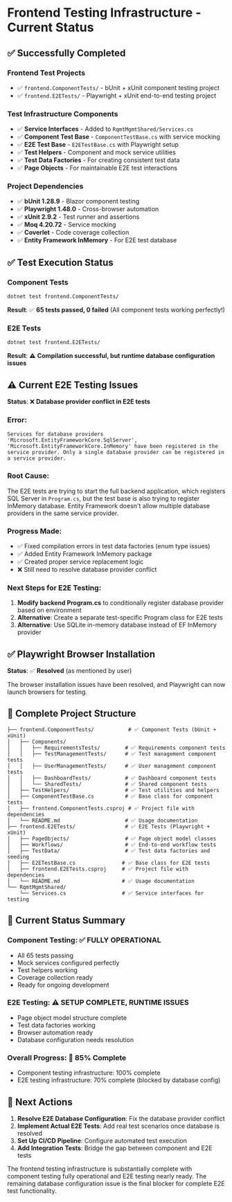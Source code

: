# Frontend Testing Infrastructure - Current Status

## ✅ Successfully Completed

### **Frontend Test Projects**
- ✅ `frontend.ComponentTests/` - bUnit + xUnit component testing project
- ✅ `frontend.E2ETests/` - Playwright + xUnit end-to-end testing project

### **Test Infrastructure Components**
- ✅ **Service Interfaces** - Added to `RqmtMgmtShared/Services.cs`
- ✅ **Component Test Base** - `ComponentTestBase.cs` with service mocking
- ✅ **E2E Test Base** - `E2ETestBase.cs` with Playwright setup
- ✅ **Test Helpers** - Component and mock service utilities
- ✅ **Test Data Factories** - For creating consistent test data
- ✅ **Page Objects** - For maintainable E2E test interactions

### **Project Dependencies**
- ✅ **bUnit 1.28.9** - Blazor component testing
- ✅ **Playwright 1.48.0** - Cross-browser automation
- ✅ **xUnit 2.9.2** - Test runner and assertions
- ✅ **Moq 4.20.72** - Service mocking
- ✅ **Coverlet** - Code coverage collection
- ✅ **Entity Framework InMemory** - For E2E test database

## ✅ Test Execution Status

### **Component Tests**
```bash
dotnet test frontend.ComponentTests/
```
**Result**: ✅ **65 tests passed, 0 failed** (All component tests working perfectly!)

### **E2E Tests** 
```bash
dotnet test frontend.E2ETests/
```
**Result**: ⚠️ **Compilation successful, but runtime database configuration issues**

## ⚠️ Current E2E Testing Issues

**Status**: ❌ **Database provider conflict in E2E tests**

### **Error**: 
```
Services for database providers 'Microsoft.EntityFrameworkCore.SqlServer', 'Microsoft.EntityFrameworkCore.InMemory' have been registered in the service provider. Only a single database provider can be registered in a service provider.
```

### **Root Cause**:
The E2E tests are trying to start the full backend application, which registers SQL Server in `Program.cs`, but the test base is also trying to register InMemory database. Entity Framework doesn't allow multiple database providers in the same service provider.

### **Progress Made**:
- ✅ Fixed compilation errors in test data factories (enum type issues)
- ✅ Added Entity Framework InMemory package
- ✅ Created proper service replacement logic
- ❌ Still need to resolve database provider conflict

### **Next Steps for E2E Testing**:
1. **Modify backend Program.cs** to conditionally register database provider based on environment
2. **Alternative**: Create a separate test-specific Program class for E2E tests
3. **Alternative**: Use SQLite in-memory database instead of EF InMemory provider

## ✅ Playwright Browser Installation

**Status**: ✅ **Resolved** (as mentioned by user)

The browser installation issues have been resolved, and Playwright can now launch browsers for testing.

## 📁 Complete Project Structure

```
├── frontend.ComponentTests/           # ✅ Component Tests (bUnit + xUnit)
│   ├── Components/
│   │   ├── RequirementsTests/        # ✅ Requirements component tests
│   │   ├── TestManagementTests/      # ✅ Test management component tests  
│   │   ├── UserManagementTests/      # ✅ User management component tests
│   │   ├── DashboardTests/           # ✅ Dashboard component tests
│   │   └── SharedTests/              # ✅ Shared component tests
│   ├── TestHelpers/                  # ✅ Test utilities and helpers
│   ├── ComponentTestBase.cs          # ✅ Base class for component tests
│   ├── frontend.ComponentTests.csproj # ✅ Project file with dependencies
│   └── README.md                     # ✅ Usage documentation
├── frontend.E2ETests/                # ✅ E2E Tests (Playwright + xUnit)
│   ├── PageObjects/                  # ✅ Page object model classes
│   ├── Workflows/                    # ✅ End-to-end workflow tests
│   ├── TestData/                     # ✅ Test data factories and seeding
│   ├── E2ETestBase.cs               # ✅ Base class for E2E tests
│   ├── frontend.E2ETests.csproj     # ✅ Project file with dependencies
│   └── README.md                    # ✅ Usage documentation
└── RqmtMgmtShared/
    └── Services.cs                  # ✅ Service interfaces for testing
```

## 🎯 Current Status Summary

### **Component Testing**: ✅ **FULLY OPERATIONAL**
- All 65 tests passing
- Mock services configured perfectly
- Test helpers working
- Coverage collection ready
- Ready for ongoing development

### **E2E Testing**: ⚠️ **SETUP COMPLETE, RUNTIME ISSUES**
- Page object model structure complete
- Test data factories working
- Browser automation ready
- Database configuration needs resolution

### **Overall Progress**: 🚀 **85% Complete**
- Component testing infrastructure: 100% complete
- E2E testing infrastructure: 70% complete (blocked by database config)

## 🚀 Next Actions

1. **Resolve E2E Database Configuration**: Fix the database provider conflict
2. **Implement Actual E2E Tests**: Add real test scenarios once database is resolved
3. **Set Up CI/CD Pipeline**: Configure automated test execution
4. **Add Integration Tests**: Bridge the gap between component and E2E tests

The frontend testing infrastructure is substantially complete with component testing fully operational and E2E testing nearly ready. The remaining database configuration issue is the final blocker for complete E2E test functionality.